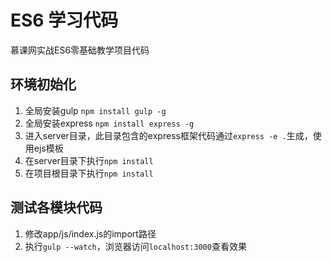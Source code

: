 # ES6 学习代码
慕课网实战ES6零基础教学项目代码

## 环境初始化
1. 全局安装gulp `npm install gulp -g`
2. 全局安装express `npm install express -g`
3. 进入server目录，此目录包含的express框架代码通过`express -e .`生成，使用ejs模板
4. 在server目录下执行`npm install`
5. 在项目根目录下执行`npm install`

## 测试各模块代码
1. 修改app/js/index.js的import路径
2. 执行`gulp --watch`，浏览器访问`localhost:3000`查看效果
